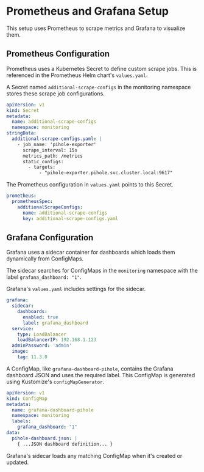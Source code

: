 # Prometheus and Grafana Setup

This setup uses Prometheus to scrape metrics and Grafana to visualize them.

## Prometheus Configuration

Prometheus uses a Kubernetes Secret to define custom scrape jobs. This is
referenced in the Prometheus Helm chart's `values.yaml`.

A Secret named `additional-scrape-configs` in the monitoring namespace stores
these scrape job configurations.

```yaml
apiVersion: v1
kind: Secret
metadata:
  name: additional-scrape-configs
  namespace: monitoring
stringData:
  additional-scrape-configs.yaml: |
    - job_name: 'pihole-exporter'
      scrape_interval: 15s
      metrics_path: /metrics
      static_configs:
        - targets:
            - "pihole-exporter.pihole.svc.cluster.local:9617"
```

The Prometheus configuration in `values.yaml` points to this Secret.

```yaml
prometheus:
  prometheusSpec:
    additionalScrapeConfigs:
      name: additional-scrape-configs
      key: additional-scrape-configs.yaml
```

## Grafana Configuration

Grafana uses a sidecar container for dashboards which loads them dynamically
from ConfigMaps.

The sidecar searches for ConfigMaps in the `monitoring` namespace with the label
`grafana_dashboard: "1"`.

Grafana's `values.yaml` includes settings for the sidecar.

```yaml
grafana:
  sidecar:
    dashboards:
      enabled: true
      label: grafana_dashboard
  service:
    type: LoadBalancer
    loadBalancerIP: 192.168.1.123
  adminPassword: 'admin'
  image:
    tag: 11.3.0
```

A ConfigMap, like `grafana-dashboard-pihole`, contains the Grafana dashboard
JSON and uses the required label. This ConfigMap is generated using Kustomize's
`configMapGenerator`.

```yaml
apiVersion: v1
kind: ConfigMap
metadata:
  name: grafana-dashboard-pihole
  namespace: monitoring
  labels:
    grafana_dashboard: "1"
data:
  pihole-dashboard.json: |
    { ...JSON dashboard definition... }
```

Grafana's sidecar loads any matching ConfigMap when it's created or updated.

